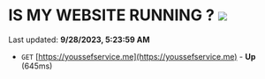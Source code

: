 # IS MY WEBSITE RUNNING ? [![](https://img.shields.io/static/v1?label=Sponsor&message=%E2%9D%A4&logo=GitHub&color=%23fe8e86)](https://github.com/sponsors/<username>)

Last updated: **9/28/2023, 5:23:59 AM**

- `GET` [https://youssefservice.me](https://youssefservice.me) - **Up** (645ms)
